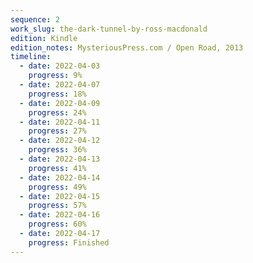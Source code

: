 ```yaml
---
sequence: 2
work_slug: the-dark-tunnel-by-ross-macdonald
edition: Kindle
edition_notes: MysteriousPress.com / Open Road, 2013
timeline:
  - date: 2022-04-03
    progress: 9%
  - date: 2022-04-07
    progress: 18%
  - date: 2022-04-09
    progress: 24%
  - date: 2022-04-11
    progress: 27%
  - date: 2022-04-12
    progress: 36%
  - date: 2022-04-13
    progress: 41%
  - date: 2022-04-14
    progress: 49%
  - date: 2022-04-15
    progress: 57%
  - date: 2022-04-16
    progress: 60%
  - date: 2022-04-17
    progress: Finished
---
```

